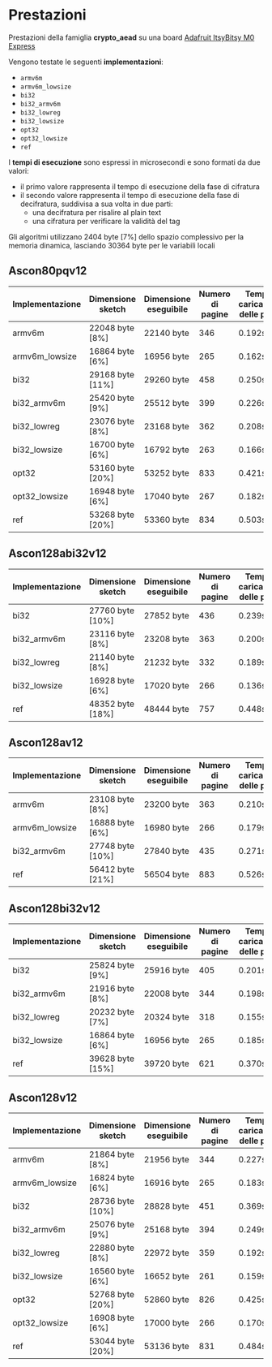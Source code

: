 # Prestazioni

Prestazioni della famiglia **crypto_aead** su una board [Adafruit ItsyBitsy M0 Express](https://www.adafruit.com/product/3727)

Vengono testate le seguenti **implementazioni**:
* `armv6m`
* `armv6m_lowsize`
* `bi32`
* `bi32_armv6m`
* `bi32_lowreg`
* `bi32_lowsize`
* `opt32`
* `opt32_lowsize`
* `ref`

I **tempi di esecuzione** sono espressi in microsecondi e sono formati da due valori:
* il primo valore rappresenta il tempo di esecuzione della fase di cifratura
* il secondo valore rappresenta il tempo di esecuzione della fase di decifratura, suddivisa a sua volta in due parti:
  * una decifratura per risalire al plain text
  * una cifratura per verificare la validità del tag

Gli algoritmi utilizzano 2404 byte [7%] dello spazio complessivo per la memoria dinamica, lasciando 30364 byte per le variabili locali

## Ascon80pqv12

| Implementazione | Dimensione sketch | Dimensione eseguibile | Numero di pagine | Tempo di caricamento delle pagine |
| --------------- | ----------------- | --------------------- | ---------------- | --------------------------------- |
| armv6m          | 22048 byte [8%]   | 22140 byte            | 346              | 0.192s                            |
| armv6m_lowsize  | 16864 byte [6%]   | 16956 byte            | 265              | 0.162s                            |
| bi32            | 29168 byte [11%]  | 29260 byte            | 458              | 0.250s                            |
| bi32_armv6m     | 25420 byte [9%]   | 25512 byte            | 399              | 0.226s                            |
| bi32_lowreg     | 23076 byte [8%]   | 23168 byte            | 362              | 0.208s                            |
| bi32_lowsize    | 16700 byte [6%]   | 16792 byte            | 263              | 0.166s                            |
| opt32           | 53160 byte [20%]  | 53252 byte            | 833              | 0.421s                            |
| opt32_lowsize   | 16948 byte [6%]   | 17040 byte            | 267              | 0.182s                            |
| ref             | 53268 byte [20%]  | 53360 byte            | 834              | 0.503s                            |

## Ascon128abi32v12

| Implementazione | Dimensione sketch | Dimensione eseguibile | Numero di pagine | Tempo di caricamento delle pagine |
| --------------- | ----------------- | --------------------- | ---------------- | --------------------------------- |
| bi32            | 27760 byte [10%]  | 27852 byte            | 436              | 0.239s                            |
| bi32_armv6m     | 23116 byte [8%]   | 23208 byte            | 363              | 0.200s                            |
| bi32_lowreg     | 21140 byte [8%]   | 21232 byte            | 332              | 0.189s                            |
| bi32_lowsize    | 16928 byte [6%]   | 17020 byte            | 266              | 0.136s                            |
| ref             | 48352 byte [18%]  | 48444 byte            | 757              | 0.448s                            |

## Ascon128av12

| Implementazione | Dimensione sketch | Dimensione eseguibile | Numero di pagine | Tempo di caricamento delle pagine |
| --------------- | ----------------- | --------------------- | ---------------- | --------------------------------- |
| armv6m          | 23108 byte [8%]   | 23200 byte            | 363              | 0.210s                            |
| armv6m_lowsize  | 16888 byte [6%]   | 16980 byte            | 266              | 0.179s                            |
| bi32_armv6m     | 27748 byte [10%]  | 27840 byte            | 435              | 0.271s                            |
| ref             | 56412 byte [21%]  | 56504 byte            | 883              | 0.526s                            |

## Ascon128bi32v12

| Implementazione | Dimensione sketch | Dimensione eseguibile | Numero di pagine | Tempo di caricamento delle pagine |
| --------------- | ----------------- | --------------------- | ---------------- | --------------------------------- |
| bi32            | 25824 byte [9%]   | 25916 byte            | 405              | 0.201s                            |
| bi32_armv6m     | 21916 byte [8%]   | 22008 byte            | 344              | 0.198s                            |
| bi32_lowreg     | 20232 byte [7%]   | 20324 byte            | 318              | 0.155s                            |
| bi32_lowsize    | 16864 byte [6%]   | 16956 byte            | 265              | 0.185s                            |
| ref             | 39628 byte [15%]  | 39720 byte            | 621              | 0.370s                            |

## Ascon128v12

| Implementazione | Dimensione sketch | Dimensione eseguibile | Numero di pagine | Tempo di caricamento delle pagine |
| --------------- | ----------------- | --------------------- | ---------------- | --------------------------------- |
| armv6m          | 21864 byte [8%]   | 21956 byte            | 344              | 0.227s                            |
| armv6m_lowsize  | 16824 byte [6%]   | 16916 byte            | 265              | 0.183s                            |
| bi32            | 28736 byte [10%]  | 28828 byte            | 451              | 0.369s                            |
| bi32_armv6m     | 25076 byte [9%]   | 25168 byte            | 394              | 0.249s                            |
| bi32_lowreg     | 22880 byte [8%]   | 22972 byte            | 359              | 0.192s                            |
| bi32_lowsize    | 16560 byte [6%]   | 16652 byte            | 261              | 0.159s                            |
| opt32           | 52768 byte [20%]  | 52860 byte            | 826              | 0.425s                            |
| opt32_lowsize   | 16908 byte [6%]   | 17000 byte            | 266              | 0.170s                            |
| ref             | 53044 byte [20%]  | 53136 byte            | 831              | 0.484s                            |
